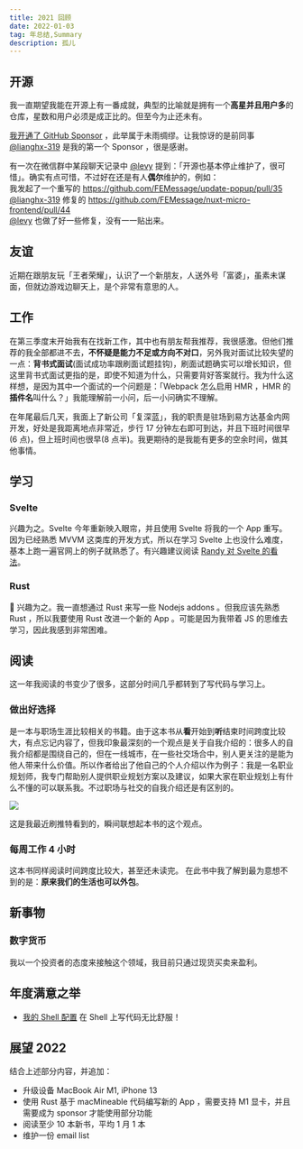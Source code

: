 ```yaml
---
title: 2021 回顾
date: 2022-01-03
tag: 年总结,Summary
description: 孤儿
---
```


## 开源

我一直期望我能在开源上有一番成就，典型的比喻就是拥有一个**高星并且用户多**的仓库，星数和用户必须是成正比的。但至今为止还未有。

[我开通了 GitHub Sponsor](https://www.notion.so/GitHub-Sponsor-d8bfc8a78e4d4a848b3bef7ccad7d665) ，此举属于未雨绸缪。让我惊讶的是前同事 [@lianghx-319](https://github.com/lianghx-319) 是我的第一个 Sponsor ，很是感谢。

有一次在微信群中某段聊天记录中 [@levy](https://github.com/levy9527) 提到：「开源也基本停止维护了，很可惜」。确实有点可惜，不过好在还是有人**偶尔**维护的，例如：  
我发起了一个重写的 https://github.com/FEMessage/update-popup/pull/35  
[@lianghx-319](https://github.com/lianghx-319) 修复的 https://github.com/FEMessage/nuxt-micro-frontend/pull/44  
[@levy](https://github.com/levy9527) 也做了好一些修复，没有一一贴出来。

## 友谊

近期在跟朋友玩「王者荣耀」，认识了一个新朋友，人送外号「富婆」，虽素未谋面，但就边游戏边聊天上，是个非常有意思的人。

## 工作

在第三季度末开始我有在找新工作，其中也有朋友帮我推荐，我很感激。但他们推荐的我全部都进不去，**不怀疑是能力不足或方向不对口**，另外我对面试比较失望的一点：**背书式面试**(面试成功率跟刷面试题挂钩)，刷面试题确实可以增长知识，但这里背书式面试更指的是，即使不知道为什么，只需要背好答案就行。我为什么这样想，是因为其中一个面试的一个问题是：「Webpack 怎么启用 HMR ，HMR 的**插件名**叫什么？」我能理解前一小问，后一小问确实不理解。

在年尾最后几天，我面上了新公司「复深蓝」，我的职责是驻场到易方达基金内网开发，好处是我距离地点非常近，步行 17 分钟左右即可到达，并且下班时间很早(6 点)，但上班时间也很早(8 点半)。我更期待的是我能有更多的空余时间，做其他事情。

## 学习

### Svelte

兴趣为之。Svelte 今年重新映入眼帘，并且使用 Svelte 将我的一个 App 重写。因为已经熟悉 MVVM 这类库的开发方式，所以在学习 Svelte 上也没什么难度，基本上跑一遍官网上的例子就熟悉了。有兴趣建议阅读 [Randy 对 Svelte 的看法](https://lutaonan.com/blog/svelte/)。

### Rust

🦀 兴趣为之。我一直想通过 Rust 来写一些 Nodejs addons 。但我应该先熟悉 Rust ，所以我要使用 Rust 改进一个新的 App 。可能是因为我带着 JS 的思维去学习，因此我感到非常困难。

## 阅读

这一年我阅读的书变少了很多，这部分时间几乎都转到了写代码与学习上。

### 做出好选择

是一本与职场生涯比较相关的书籍。由于这本书从**看**开始到**听**结束时间跨度比较大，有点忘记内容了，但我印象最深刻的一个观点是关于自我介绍的：很多人的自我介绍都是围绕自己的，但在一线城市，在一些社交场合中，别人更关注的是能为他人带来什么价值。所以作者给出了他自己的个人介绍以作为例子：我是一名职业规划师，我专门帮助别人提供职业规划方案以及建议，如果大家在职业规划上有什么不懂的可以联系我。不过职场与社交的自我介绍还是有区别的。

![](https://evilaassets.oss-cn-shanghai.aliyuncs.com/uPic/2022/02/qWx27q.jpg)

这是我最近刷推特看到的，瞬间联想起本书的这个观点。

### 每周工作 4 小时

这本书同样阅读时间跨度比较大，甚至还未读完。
在此书中我了解到最为意想不到的是：**原来我们的生活也可以外包**。

## 新事物

### 数字货币

我以一个投资者的态度来接触这个领域，我目前只通过现货买卖来盈利。

## 年度满意之举

- [我的 Shell 配置](./my-shell-setup) 在 Shell 上写代码无比舒服！

## 展望 2022

结合上述部分内容，并追加：

- 升级设备 MacBook Air M1, iPhone 13
- 使用 Rust 基于 macMineable 代码编写新的 App ，需要支持 M1 显卡，并且需要成为 sponsor 才能使用部分功能
- 阅读至少 10 本新书，平均 1 月 1 本
- 维护一份 email list
